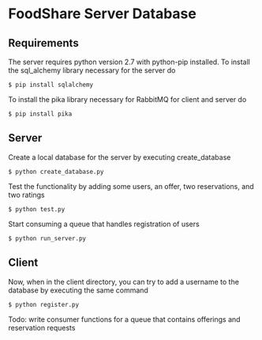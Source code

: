 # FoodShare Server Database
## Requirements
The server requires python version 2.7 with python-pip installed. To install the sql_alchemy library necessary for the server do
```
$ pip install sqlalchemy
```
To install the pika library necessary for RabbitMQ for client and server do
```
$ pip install pika
``` 
## Server
Create a local database for the server by executing create_database
```
$ python create_database.py
```
Test the functionality by adding some users, an offer, two reservations, and two ratings
```
$ python test.py
```
Start consuming a queue that handles registration of users 
```
$ python run_server.py
```
## Client
Now, when in the client directory, you can try to add a username to the database by executing the same command
```
$ python register.py
```
Todo: write consumer functions for a queue that contains offerings and reservation requests








